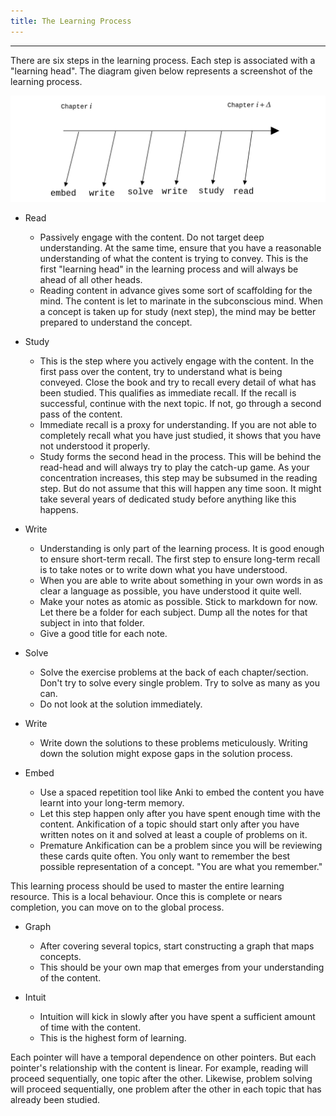 ```yaml
---
title: The Learning Process
---
```


<hr>

There are six steps in the learning process. Each step is associated with a "learning head". The diagram given below represents a screenshot of the learning process.

![](/assets/images/img_1.png)

- Read
  - Passively engage with the content. Do not target deep understanding. At the same time, ensure that you have a reasonable understanding of what the content is trying to convey. This is the first "learning head" in the learning process and will always be ahead of all other heads.
  - Reading content in advance gives some sort of scaffolding for the mind. The content is let to marinate in the subconscious mind. When a concept is taken up for study (next step), the mind may be better prepared to understand the concept.

- Study
  - This is the step where you actively engage with the content. In the first pass over the content, try to understand what is being conveyed. Close the book and try to recall every detail of what has been studied. This qualifies as immediate recall. If the recall is successful, continue with the next topic. If not, go through a second pass of the content.
  - Immediate recall is a proxy for understanding. If you are not able to completely recall what you have just studied, it shows that you have not understood it properly.
  - Study forms the second head in the process. This will be behind the read-head and will always try to play the catch-up game. As your concentration increases, this step may be subsumed in the reading step. But do not assume that this will happen any time soon. It might take several years of dedicated study before anything like this happens.

- Write
  - Understanding is only part of the learning process. It is good enough to ensure short-term recall. The first step to ensure long-term recall is to take notes or to write down what you have understood.
  - When you are able to write about something in your own words in as clear a language as possible, you have understood it quite well.
  - Make your notes as atomic as possible. Stick to markdown for now. Let there be a folder for each subject. Dump all the notes for that subject in into that folder.
  - Give a good title for each note.
  
- Solve
  - Solve the exercise problems at the back of each chapter/section. Don't try to solve every single problem. Try to solve as many as you can.
  - Do not look at the solution immediately.

- Write
  - Write down the solutions to these problems meticulously. Writing down the solution might expose gaps in the solution process.

- Embed
  - Use a spaced repetition tool like Anki to embed the content you have learnt into your long-term memory.
  - Let this step happen only after you have spent enough time with the content. Ankification of a topic should start only after you have written notes on it and solved at least a couple of problems on it. 
  - Premature Ankification can be a problem since you will be reviewing these cards quite often. You only want to remember the best possible representation of a concept. "You are what you remember."


This learning process should be used to master the entire learning resource. This is a local behaviour. Once this is complete or nears completion, you can move on to the global process.

- Graph
  - After covering several topics, start constructing a graph that maps concepts.
  - This should be your own map that emerges from your understanding of the content.

- Intuit
  - Intuition will kick in slowly after you have spent a sufficient amount of time with the content.
  - This is the highest form of learning.


Each pointer will have a temporal dependence on other pointers. But each pointer's relationship with the content is linear. For example, reading will proceed sequentially, one topic after the other. Likewise, problem solving will proceed sequentially, one problem after the other in each topic that has already been studied.

